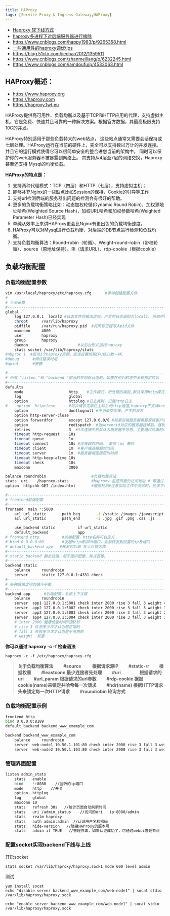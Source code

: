 ```yaml
---
title: HAProxy
tags: [Service Proxy & Ingress Gateway,HAProxy]
---
```


- [Haproxy 软下线方式](https://blog.csdn.net/qq_19550657/article/details/105139854)
- [haproxy多进程下对后端服务器进行摘除](https://blog.csdn.net/weixin_34007020/article/details/93011764)
- https://www.cnblogs.com/happy1983/p/9265358.html
- [一些通用性的haproxy调优tips](https://www.cnblogs.com/276815076/p/6992557.html)
- https://blog.51cto.com/jiechao2012/1359511
- https://www.cnblogs.com/zhanmeiliang/p/6232245.html
- https://www.cnblogs.com/iamdoufu/p/4533063.html



## HAProxy概述：

- https://www.haproxy.org
- https://haproxy.com
- https://haproxy.1wt.eu

HAProxy提供高可用性、负载均衡以及基于TCP和HTTP应用的代理，支持虚拟主机，它是免费、快速并且可靠的一种解决方案。根据官方数据，其最高极限支持10G的并发。

HAProxy特别适用于那些负载特大的web站点，  这些站点通常又需要会话保持或七层处理。HAProxy运行在当前的硬件上，完全可以支持数以万计的并发连接。并且它的运行模式使得它可以很简单安全的整合进您当前的架构中， 同时可以保护你的web服务器不被暴露到网络上。
其支持从4层至7层的网络交换，Haproxy 甚至还支持 Mysql的均衡负载。

**HAProxy的特点是：**

1. 支持两种代理模式：TCP（四层）和HTTP（七层），支持虚拟主机；
2. 能够补充Nginx的一些缺点比如Session的保持，Cookie的引导等工作
3. 支持url检测后端的服务器出问题的检测会有很好的帮助。
4. 更多的负载均衡策略比如：动态加权轮循(Dynamic Round Robin)，加权源地址哈希(Weighted Source Hash)，加权URL哈希和加权参数哈希(Weighted Parameter Hash)已经实现
5. 单纯从效率上来讲HAProxy更会比Nginx有更出色的负载均衡速度。
6. HAProxy可以对Mysql进行负载均衡，对后端的DB节点进行检测和负载均衡。
7. 支持负载均衡算法：Round-robin（轮循）、Weight-round-robin（带权轮循）、source（原地址保持）、RI（请求URL）、rdp-cookie（根据cookie）





## 负载均衡配置

### 负载均衡配置参数

```bash
vim /usr/local/haproxy/etc/haproxy.cfg      #手动创建配置文件
#---------------------------------------------------------------------
# 全局设置
#---------------------------------------------------------------------
global
    log 127.0.0.1  local2 #日志文件的输出定向。产生的日志级别为local3. 系统中local1-7，用户自己定义
    chroot      /var/lib/haproxy
    pidfile     /var/run/haproxy.pid  #将所有进程写入pid文件
    maxconn     4000
    user        haproxy
    group       haproxy
    daemon						#以后台形式运行haproxy
    stats socket /var/lib/haproxy/stats
#nbproc 1  #启动1个haproxy实例。应该设置成和CPU核心数一样。
#debug      #调试错误时用
#quiet      #安静

#---------------------------------------------------------------------
# 所有 "listen "和 "backend "部分的共同默认值是，如果在他们的块中没有指定的话
#---------------------------------------------------------------------
defaults
    mode                    http    #工作模式，所处理的类别,默认采用http模式，可配置成tcp作4层消息转发
    log                     global
    option                  httplog #日志类别，记载http日志
#    option  httpclose      #每次请求完毕后主动关闭http通道,haproxy不支持keep-alive,只能模拟这种模式的实现
    option                  dontlognull #不记录空连接，产生的日志
    option http-server-close
    option forwardfor       except 127.0.0.0/8 #如果后端服务器需要获得客户端真实ip需要配置的参数，可以从Http Header中获得客户端ip
    option                  redispatch  #当serverid对应的服务器挂掉后，强制定向到其他健康服务器
    retries                 3  #3次连接失败就认为服务器不可用，主要通过后面的check检查
    timeout http-request    10s
    timeout queue           1m
    timeout connect         10s #连接超时时间。 单位：ms 毫秒
    timeout client          1m  #客户端连接超时时间
    timeout server          1m  #服务器端连接超时时间
    timeout http-keep-alive 10s
    timeout check           10s
    maxconn                 3000

balance roundrobin                    #负载均衡算法
stats  uri    /haproxy-stats          #haproxy 监控页面的访问地址 # 可通过 http://localhost:80/haproxy-stats 访问
option  httpchk GET /index.html       #健康检测#注意实际工作中测试时，应该下载某一个页面来进行测试，因此这个页面应该是个小页面，而不要用首页面。这里是每隔一秒检查一次页面。

#---------------------------------------------------------------------
# frontend前端配置
#---------------------------------------------------------------------
frontend  main *:5000
    acl url_static       path_beg       -i /static /images /javascript /stylesheets
    acl url_static       path_end       -i .jpg .gif .png .css .js

    use_backend static          if url_static
    default_backend             app
# frontend http          #前端配置，http名称可自定义
# bind 0.0.0.0:80        #发起http请求80端口，会被转发到设置的ip及端口
# default_backend app   #转发到后端 写上后端名称
#---------------------------------------------------------------------
# static backend 静态后端，用于提供图像、样式表等。
#---------------------------------------------------------------------
backend static
    balance     roundrobin
    server      static 127.0.0.1:4331 check
#---------------------------------------------------------------------
# 各种后端之间的循环平衡
#---------------------------------------------------------------------
backend app      #后端配置，名称上下关联
    balance     roundrobin
    server  app1 127.0.0.1:5001 check inter 2000 rise 3 fall 3 weight 40
    server  app2 127.0.0.1:5002 check inter 2000 rise 3 fall 3 weight 30
    server  app3 127.0.0.1:5003 check inter 2000 rise 3 fall 3 weight 20
    server  app4 127.0.0.1:5004 check inter 2000 rise 3 fall 3 weight 10
    # inter 2000 健康检查时间间隔2秒
    # rise 3 检测多少次才认为是正常的
    # fall 3 失败多少次才认为是不可用的
    # weight  权重
```

**你可以通过 haproxy -c -f 检查语法**

```
haproxy -c -f /etc/haproxy/haproxy.cfg
```



> **关于负载均衡算法**
>  　　**#source 　　 根据请求源IP**
>  　　**#static-rr 　　根据权重**
>  　　**#leastconn  最少连接者先处理**
>  　　**#uri 　　　　根据请求的uri**
>  　　**#url_param  根据请求的url参数**
>  　　**#rdp-cookie 据据cookie(name)来锁定并哈希每一次请求**
>  　　**#hdr(name) 根据HTTP请求头来锁定每一次HTTP请求**
>  　　**#roundrobin 轮询方式**

### 负载均衡配置示例

```bash
frontend http
bind 0.0.0.0:8189
default_backend backend_www_example_com

backend backend_www_example_com
    balance     roundrobin
    server  web-node1 10.50.1.101:80 check inter 2000 rise 3 fall 3 weight 20
    server  web-node2 10.50.1.103:80 check inter 2000 rise 3 fall 3 weight 10
```

### 管理界面配置

```bash
listen admin_stats
	stats   enable      
	bind    *:8080    //监听的ip端口       
	mode    http    //开关
	option  httplog
	log     global
	maxconn 10       
	stats   refresh 30s   //统计页面自动刷新时间       
	stats   uri /admin_status    //访问的uri   ip:8080/admin       
	stats   realm haproxy       
	stats   auth admin:admin  //认证用户名和密码
	stats   hide-version   //隐藏HAProxy的版本号
	stats   admin if TRUE   //管理界面，如果认证成功了，可通过webui管理节点
```

### 配置socket实现backend下线与上线

开启socket

```
stats socket /var/lib/haproxy/haproxy.sock1 mode 600 level admin 
```

测试

```
yum install socat
echo "disable server backend_www_example_com/web-node1" | socat stdio /var/lib/haproxy/haproxy.sock
```


```
echo "enable server backend_www_example_com/web-node1" | socat stdio /var/lib/haproxy/haproxy.sock
```

